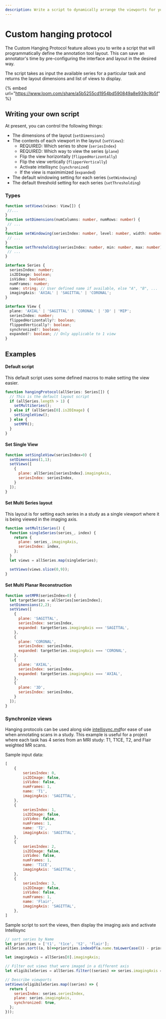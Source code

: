 ```yaml
---
description: Write a script to dynamically arrange the viewports for your project
---
```


# Custom hanging protocol

The Custom Hanging Protocol feature allows you to write a script that will programmatically define the annotation tool layout. This can save an annotator's time by pre-configuring the interface and layout in the desired way.

The script takes as input the available series for a particular task and returns the layout dimensions and list of views to display.

{% embed url="https://www.loom.com/share/a5b5255cd1954bd590849a8e939c9b5f" %}

## Writing your own script

At present, you can control the following things:&#x20;

* The dimensions of the layout (`setDimensions`)
* The contents of each viewport in the layout (`setViews`):
  * REQUIRED: Which series to show (`seriesIndex`)
  * REQUIRED: Which way to view the series (`plane`)
  * Flip the view horizontally (`flippedHorizontally`)
  * Flip the view vertically (`flipperVertically`)
  * Activate intellisync (`synchronized`)
  * If the view is maximimized (`expanded`)
* The default windowing setting for each series (`setWindowing`)
* The default threshold setting for each series (`setThresholding`)

### Types

```typescript
function setViews(views: View[]) {
 //...
}
function setDimensions(numColumns: number, numRows: number) {
 // ...
}
function setWindowing(seriesIndex: number, level: number, width: number){
 // ...
}
function setThresholding(seriesIndex: number, min: number, max: number) {
 // ...
}

interface Series {
  seriesIndex: number;
  is2DImage: boolean;
  isVideo: boolean;
  numFrames: number;
  name: string; // User defined name if available, else "A", "B", ...
  imagingAxis: 'AXIAL' | 'SAGITTAL' | 'CORONAL';
}

interface View {
  plane: 'AXIAL' | 'SAGITTAL' | 'CORONAL' | '3D' | 'MIP';
  seriesIndex: number;
  flippedHorizontally?: boolean;
  flippedVertically?: boolean;
  synchronized?: boolean;
  expanded?: boolean; // Only applicable to 1 view
}
```

## Examples

#### Default script

This default script uses some defined macros to make setting the view easier.&#x20;

```typescript
function hangingProtocol(allSeries: Series[]) {
  // This is the default layout script
  if (allSeries.length > 1) {
    setMultiSeries();
  } else if (allSeries[0].is2DImage) {
    setSingleView();
  } else {
    setMPR();
  }
}
```

#### Set Single View

```javascript
function setSingleView(seriesIndex=0) {
  setDimensions(1,1);
  setViews([
    {
      plane: allSeries[seriesIndex].imagingAxis,
      seriesIndex: seriesIndex,
    }
  ]);
}
```

#### Set Multi Series layout

This layout is for setting each series in a study as a single viewport where it is being viewed in the imaging axis.

```javascript
function setMultiSeries() {
  function singleSeries(series_, index) {
    return {
      plane: series_.imagingAxis,
      seriesIndex: index,
    };
  }
  let views = allSeries.map(singleSeries);

  setViews(views.slice(0,9));
}
```

#### Set Multi Planar Reconstruction

```javascript
function setMPR(seriesIndex=0) {
  let targetSeries = allSeries[seriesIndex];
  setDimensions(2,2);
  setViews([
    {
      plane: 'SAGITTAL',
      seriesIndex: seriesIndex,
      expanded: targetSeries.imagingAxis === 'SAGITTAL',
    },
    {
      plane: 'CORONAL',
      seriesIndex: seriesIndex,
      expanded: targetSeries.imagingAxis === 'CORONAL',
    },
    {
      plane: 'AXIAL',
      seriesIndex: seriesIndex,
      expanded: targetSeries.imagingAxis === 'AXIAL',
    },
    {
      plane: '3D',
      seriesIndex: seriesIndex,
    }
  ]);
}
```

### Synchronize views

Hanging protocols can be used along side [intellisync.md](intellisync.md "mention")for ease of use when annotating scans in a study. This example is useful for a project where each task has 4 series from an MRI study: T1, T1CE, T2, and Flair weighted MR scans.

Sample input data:

```javascript
[
    {
        seriesIndex: 0,
        is2DImage: false,
        isVideo: false,
        numFrames: 1,
        name: 'T1',
        imagingAxis: 'SAGITTAL',    
    },
    {
        seriesIndex: 1,
        is2DImage: false,
        isVideo: false,
        numFrames: 1,
        name: 'T2',
        imagingAxis: 'SAGITTAL',    
    },
    {
        seriesIndex: 2,
        is2DImage: false,
        isVideo: false,
        numFrames: 1,
        name: 'T1CE',
        imagingAxis: 'SAGITTAL',    
    },
    {
        seriesIndex: 3,
        is2DImage: false,
        isVideo: false,
        numFrames: 1,
        name: 'Flair',
        imagingAxis: 'SAGITTAL',    
    },
]
```

Sample script to sort the views, then display the imaging axis and activate Intellisync

```javascript
// sort series by Name
let priorities = ['t1', 't1ce', 't2', 'flair'];
allSeries.sort((a, b)=>priorities.indexOf(a.name.toLowerCase()) - priorities.indexOf(b.name.toLowerCase()));

let imagingAxis = allSeries[0].imagingAxis;

// Filter out views that were imaged in a different axis
let eligibileSeries = allSeries.filter((series) => series.imagingAxis === imagingAxis);

// Describe viewports
setViews(eligibileSeries.map((series) => {
  return {
    seriesIndex: series.seriesIndex,
    plane: series.imagingAxis,
    synchronized: true,
  };
}));
```
